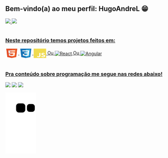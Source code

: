 ## Bem-vindo(a) ao  meu perfil: HugoAndreL 😁
<div>
  
  <a href="https://github.com/HugoAndreL" />
  <img height="180em" src="https://github-readme-stats.vercel.app/api?username=HugoAndreL&show_icons=true&theme=tokyonight&include_all_commits=true&count_private=true"/>
  <img height="180em" src="https://github-readme-stats.vercel.app/api/top-langs/?username=HugoAndreL&layout=compact&langs_count=6&theme=tokyonight"/>
  
</div>

<div style="display: inline_block"><br>
  
  ### Neste repositório temos projetos feitos em:
  
  <img align="center" alt="HTML" height="30" width="40" src="https://raw.githubusercontent.com/devicons/devicon/master/icons/html5/html5-original.svg">
  <img align="center" alt="CSS" height="30" width="40" src="https://raw.githubusercontent.com/devicons/devicon/master/icons/css3/css3-original.svg">
  <img align="center" alt="JS" height="30" width="40" src="https://raw.githubusercontent.com/devicons/devicon/master/icons/javascript/javascript-plain.svg">
  Ou
  <img align="center" alt="React" height="30" width="40" src="https://cdn.jsdelivr.net/gh/devicons/devicon/icons/react/react-original.svg">
  Ou
  <img align="center" alt="Angular" height="30" width="40" src="echo "https://cdn.jsdelivr.net/gh/devicons/devicon/icons/angularjs/angularjs-original.svg">
          
</div>
 
 <br>
 
 ### Pra conteúdo sobre programação me segue nas redes abaixo!
 
<div>
  
 <a href="https://instagram.com/hugoandrelucena/" target="_blank" rel="noopener noreferrer"><img src="https://img.shields.io/badge/-Instagram-%23E4405F?style=for-the-badge&logo=instagram&logoColor=white" target="_blank"></a>
 <a href="https://discord.com/channels/@me" target="_blank" rel="noopener noreferrer"><img src="https://img.shields.io/badge/Discord-7289DA?style=for-the-badge&logo=discord&logoColor=white" target="_blank"></a> 
 <a href="https://www.linkedin.com/in/hugo-andré-lucena-968a42207" target="_blank" rel="noopener noreferrer"><img src="https://img.shields.io/badge/-LinkedIn-%230077B5?style=for-the-badge&logo=linkedin&logoColor=white" target="_blank"></a> 

  ![Snake animation](https://github.com/HugoAndreL/HugoAndreL/blob/output/github-contribution-grid-snake.svg)

</div>
